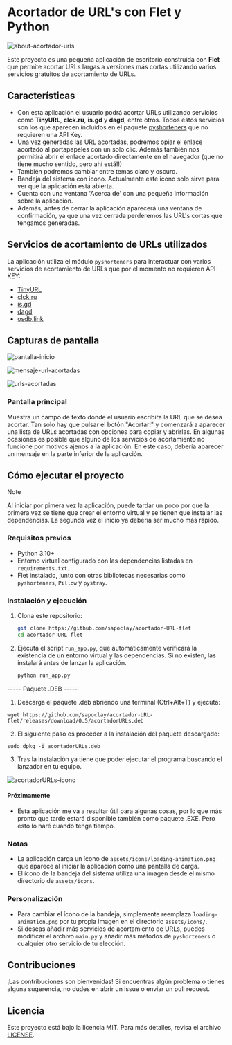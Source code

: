 # Acortador de URL's con Flet y Python

![about-acortador-urls](https://github.com/user-attachments/assets/b349ccbc-4c1d-4551-ab0c-02471ac0327b)

Este proyecto es una pequeña aplicación de escritorio construida con **Flet** que permite acortar URLs largas a versiones más cortas utilizando varios servicios gratuitos de acortamiento de URLs.

## Características

- Con esta aplicación el usuario podrá acortar URLs utilizando servicios como **TinyURL**, **clck.ru**, **is.gd** y **dagd**, entre otros. Todos estos servicios son los que aparecen incluidos en el paquete [pyshorteners](https://pyshorteners.readthedocs.io/en/latest/apis.html#da-gd) que no requieren una API Key.
- Una vez generadas las URL acortadas, podremos opiar el enlace acortado al portapapeles con un solo clic. Además también nos permitirá abrir el enlace acortado directamente en el navegador (que no tiene mucho sentido, pero ahí está!!)
- También podremos cambiar entre temas claro y oscuro.
- Bandeja del sistema con icono. Actualmente este icono solo sirve para ver que la aplicación está abierta.
- Cuenta con una ventana 'Acerca de' con una pequeña información sobre la aplicación.
- Además, antes de cerrar la aplicación aparecerá una ventana de confirmación, ya que una vez cerrada perderemos las URL's cortas que tengamos generadas.

## Servicios de acortamiento de URLs utilizados

La aplicación utiliza el módulo `pyshorteners` para interactuar con varios servicios de acortamiento de URLs que por el momento no requieren API KEY:

- [TinyURL](https://tinyurl.com)
- [clck.ru](https://clck.ru)
- [is.gd](https://is.gd)
- [dagd](https://da.dg)
- [osdb.link](https://osdb.link)

## Capturas de pantalla

![pantalla-inicio](https://github.com/user-attachments/assets/940471cd-60dc-4a43-8dbc-7c9801389a40)

![mensaje-url-acortadas](https://github.com/user-attachments/assets/78aed082-5ada-44b9-9f5e-0df6ba93cb04)

![urls-acortadas](https://github.com/user-attachments/assets/16bdf5b8-443d-4882-8ca0-b53712f08146)

### Pantalla principal
Muestra un campo de texto donde el usuario escribiŕa la URL que se desea acortar. Tan solo hay que pulsar el botón "Acortar!" y comenzará a aparecer una lista de URLs acortadas con opciones para copiar y abrirlas. En algunas ocasiones es posible que alguno de los servicios de acortamiento no funcione por motivos ajenos a la aplicación. En este caso, debería aparecer un mensaje en la parte inferior de la aplicación.


## Cómo ejecutar el proyecto

>[!NOTE]
>Al iniciar por pimera vez la aplicación, puede tardar un poco por que la primera vez se tiene que crear el entorno virtual y se tienen que instalar las dependencias. La segunda vez el inicio ya debería ser mucho más rápido.

### Requisitos previos

- Python 3.10+
- Entorno virtual configurado con las dependencias listadas en `requirements.txt`.
- Flet instalado, junto con otras bibliotecas necesarias como `pyshorteners`, `Pillow` y `pystray`.

### Instalación y ejecución

1. Clona este repositorio:
    ```bash
    git clone https://github.com/sapoclay/acortador-URL-flet
    cd acortador-URL-flet
    ```

2. Ejecuta el script `run_app.py`, que automáticamente verificará la existencia de un entorno virtual y las dependencias. Si no existen, las instalará antes de lanzar la aplicación.

    ```bash
    python run_app.py
    ```

----- Paquete .DEB -----

1. Descarga el paquete .deb abriendo una terminal (Ctrl+Alt+T) y ejecuta:

```
wget https://github.com/sapoclay/acortador-URL-flet/releases/download/0.5/acortadorURLs.deb
```

2. El siguiente paso es proceder a la instalación del paquete descargado:

```
sudo dpkg -i acortadorURLs.deb
```

3. Tras la instalación ya tiene que poder ejecutar el programa buscando el lanzador en tu equipo.

![acortadorURLs-icono](https://github.com/user-attachments/assets/1f314386-5e84-4ede-9f8f-888f0042c9ae)

#### Próximamente 

- Esta aplicación me va a resultar útil para algunas cosas, por lo que más pronto que tarde estará disponible también como paquete .EXE. Pero esto lo haré cuando tenga tiempo.

### Notas

- La aplicación carga un ícono de `assets/icons/loading-animation.png` que aparece al iniciar la aplicación como una pantalla de carga.
- El ícono de la bandeja del sistema utiliza una imagen desde el mismo directorio de `assets/icons`.

### Personalización

- Para cambiar el ícono de la bandeja, simplemente reemplaza `loading-animation.png` por tu propia imagen en el directorio `assets/icons/`.
- Si deseas añadir más servicios de acortamiento de URLs, puedes modificar el archivo `main.py` y añadir más métodos de `pyshorteners` o cualquier otro servicio de tu elección.

## Contribuciones

¡Las contribuciones son bienvenidas! Si encuentras algún problema o tienes alguna sugerencia, no dudes en abrir un issue o enviar un pull request.

## Licencia

Este proyecto está bajo la licencia MIT. Para más detalles, revisa el archivo [LICENSE](LICENSE).
